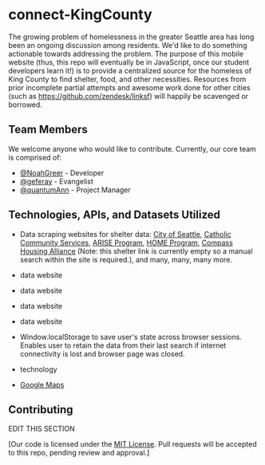 # connect-KingCounty

The growing problem of homelessness in the greater Seattle area has long been an ongoing discussion among residents.  We'd like to do something actionable towards addressing the problem.  The purpose of this mobile website (thus, this repo will eventually be in JavaScript, once our student developers learn it!) is to provide a centralized source for the homeless of King County to find shelter, food, and other necessities.  Resources from prior incomplete partial attempts and awesome work done for other cities (such as https://github.com/zendesk/linksf) will happily be scavenged or borrowed.

## Team Members

We welcome anyone who would like to contribute.  Currently, our core team is comprised of:

- [@NoahGreer](https://github.com/NoahGreer) - Developer
- [@geferay](https://github.com/geferay) - Evangelist
- [@quantumAnn](https://github.com/quantumAnn) - Project Manager

## Technologies, APIs, and Datasets Utilized

- Data scraping websites for shelter data: [City of Seattle](http://www.seattle.gov/humanservices/emergencyservices/shelter/temporary.htm), [Catholic Community Services](http://www.ccsww.org/site/PageServer?pagename=homeless_index), [ARISE Program](http://www.ccsww.org/site/PageServer?pagename=homeless_arise), [HOME Program](http://www.ccsww.org/site/PageServer?pagename=homeless_home), [Compass Housing Alliance](http://www.compasscenter.org/what-we-do/emergency-shelter/) (Note: this shelter link is currently empty so a manual search within the site is required.), and many, many, many more.
- data website
- data website
- data website
- data website

- Window.localStorage to save user's state across browser sessions.  Enables user to retain the data from their last search if internet connectivity is lost and browser page was closed.
- technology
- [Google Maps](https://www.google.com/maps)


## Contributing
EDIT THIS SECTION


[Our code is licensed under the [MIT License](LICENSE.md). Pull requests will be accepted to this repo, pending review and approval.]
